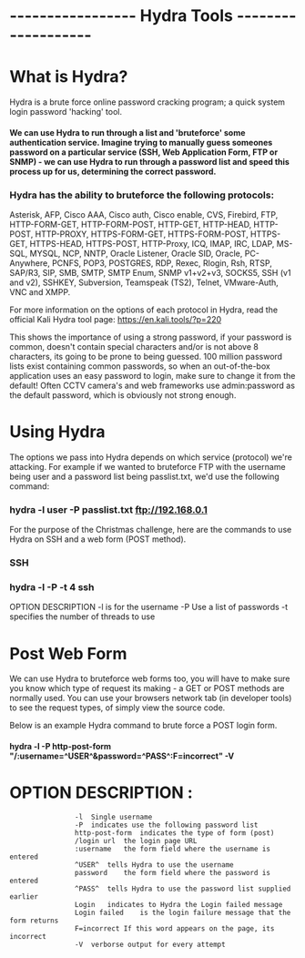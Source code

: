 



# ----------------- Hydra Tools -------------------

# What is Hydra?
Hydra is a brute force online password cracking program; a quick system login password 'hacking' tool.

#### We can use Hydra to run through a list and 'bruteforce' some authentication service. Imagine trying to manually guess someones password on a particular service (SSH, Web Application Form, FTP or SNMP) - we can use Hydra to run through a password list and speed this process up for us, determining the correct password.

### Hydra has the ability to bruteforce the following protocols:
Asterisk, AFP, Cisco AAA, Cisco auth, Cisco enable, CVS, Firebird, FTP,  HTTP-FORM-GET, HTTP-FORM-POST, HTTP-GET, HTTP-HEAD, HTTP-POST, HTTP-PROXY, HTTPS-FORM-GET, HTTPS-FORM-POST, HTTPS-GET, HTTPS-HEAD, HTTPS-POST, HTTP-Proxy, ICQ, IMAP, IRC, LDAP, MS-SQL, MYSQL, NCP, NNTP, Oracle Listener, Oracle SID, Oracle, PC-Anywhere, PCNFS, POP3, POSTGRES, RDP, Rexec, Rlogin, Rsh, RTSP, SAP/R3, SIP, SMB, SMTP, SMTP Enum, SNMP v1+v2+v3, SOCKS5, SSH (v1 and v2), SSHKEY, Subversion, Teamspeak (TS2), Telnet, VMware-Auth, VNC and XMPP.

For more information on the options of each protocol in Hydra, read the official Kali Hydra tool page: https://en.kali.tools/?p=220

This shows the importance of using a strong password, if your password is common, doesn't contain special characters and/or is not above 8 characters, its going to be prone to being guessed. 100 million password lists exist containing common passwords, so when an out-of-the-box application uses an easy password to login, make sure to change it from the default! Often CCTV camera's and web frameworks use admin:password as the default password, which is obviously not strong enough.


# Using Hydra
The options we pass into Hydra depends on which service (protocol) we're attacking. For example if we wanted to bruteforce FTP with the username being user and a password list being passlist.txt, we'd use the following command:

### hydra -l user -P passlist.txt ftp://192.168.0.1

For the purpose of the Christmas challenge, here are the commands to use Hydra on SSH and a web form (POST method).

### SSH

### hydra -l <username> -P <full path to pass> <ip> -t 4 ssh

OPTION	DESCRIPTION
-l	is for the username
-P	Use a list of passwords
-t	specifies the number of threads to use

# Post Web Form

We can use Hydra to bruteforce web forms too, you will have to make sure you know which type of request its making - a GET or POST methods are normally used. You can use your browsers network tab (in developer tools) to see the request types, of simply view the source code.

Below is an example Hydra command to brute force a POST login form.

#### hydra -l <username> -P <password list> <ip> http-post-form "/<login url>:username=^USER^&password=^PASS^:F=incorrect" -V

# OPTION	DESCRIPTION :
                    -l	Single username
                    -P	indicates use the following password list
                    http-post-form	indicates the type of form (post)
                    /login url	the login page URL
                    :username	the form field where the username is entered
                    ^USER^	tells Hydra to use the username
                    password	the form field where the password is entered
                    ^PASS^	tells Hydra to use the password list supplied earlier
                    Login	indicates to Hydra the Login failed message
                    Login failed	is the login failure message that the form returns
                    F=incorrect	If this word appears on the page, its incorrect
                    -V	verborse output for every attempt
  
